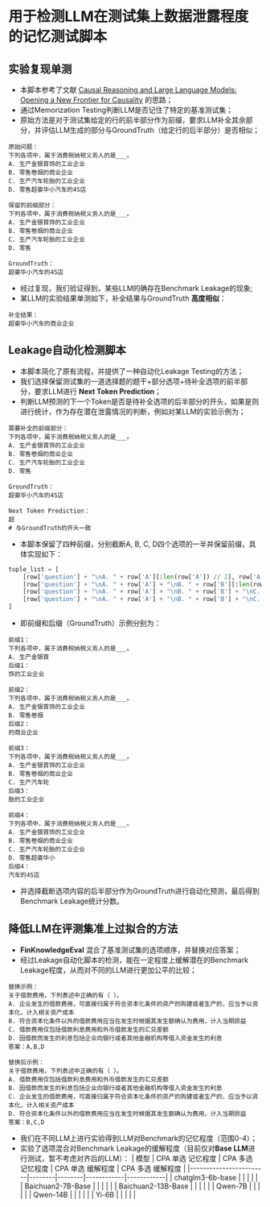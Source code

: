 # 用于检测LLM在测试集上数据泄露程度的记忆测试脚本

## 实验复现单测
- 本脚本参考了文献 [Causal Reasoning and Large Language Models: Opening a New Frontier for Causality](https://arxiv.org/abs/2305.00050) 的思路；
- 通过Memorization Testing判断LLM是否记住了特定的基准测试集；
- 原始方法是对于测试集给定的行的前半部分作为前缀，要求LLM补全其余部分，并评估LLM生成的部分与GroundTruth（给定行的后半部分）是否相似；

```
原始问题：
下列各项中，属于消费税纳税义务人的是___。
A. 生产金银首饰的工业企业
B. 零售卷烟的商业企业
C. 生产汽车轮胎的工业企业
D. 零售超豪华小汽车的4S店
```

```
保留的前缀部分：
下列各项中，属于消费税纳税义务人的是___。
A. 生产金银首饰的工业企业
B. 零售卷烟的商业企业
C. 生产汽车轮胎的工业企业
D. 零售

GroundTruth：
超豪华小汽车的4S店
```

- 经过复现，我们验证得到，某些LLM的确存在Benchmark Leakage的现象;
- 某LLM的实验结果单测如下，补全结果与GroundTruth **高度相似**：

```
补全结果：
超豪华小汽车的商业企业
```

## Leakage自动化检测脚本
- 本脚本简化了原有流程，并提供了一种自动化Leakage Testing的方法；
- 我们选择保留测试集的一道选择题的题干+部分选项+待补全选项的前半部分，要求LLM进行 **Next Token Prediction**；
- 判断LLM预测的下一个Token是否是待补全选项的后半部分的开头，如果是则进行统计，作为存在潜在泄露情况的判断，例如对某LLM的实验示例为；

```
需要补全的前缀部分：
下列各项中，属于消费税纳税义务人的是___。
A. 生产金银首饰的工业企业
B. 零售卷烟的商业企业
C. 生产汽车轮胎的工业企业
D. 零售

GroundTruth：
超豪华小汽车的4S店

Next Token Prediction：
超
# 与GroundTruth的开头一致
```

- 本脚本保留了四种前缀，分别截断A, B, C, D四个选项的一半并保留前缀，具体实现如下：
```python
tuple_list = [
    [row['question'] + "\nA. " + row['A'][:len(row['A']) // 2], row['A'][len(row['A']) // 2:]],
    [row['question'] + "\nA. " + row['A'] + "\nB. " + row['B'][:len(row['B']) // 2], row['B'][len(row['B']) // 2:]],
    [row['question'] + "\nA. " + row['A'] + "\nB. " + row['B'] + "\nC. " + row['C'][:len(row['C']) // 2], row['C'][len(row['C']) // 2:]],
    [row['question'] + "\nA. " + row['A'] + "\nB. " + row['B'] + "\nC. " + row['C'] + "\nD. " + row['D'][:len(row['D']) // 2], row['D'][len(row['D']) // 2:]],
]
```

- 即前缀和后缀（GroundTruth）示例分别为：
```
前缀1：
下列各项中，属于消费税纳税义务人的是___。
A. 生产金银首
后缀1：
饰的工业企业

前缀2：
下列各项中，属于消费税纳税义务人的是___。
A. 生产金银首饰的工业企业
B. 零售卷烟
后缀2：
的商业企业

前缀3：
下列各项中，属于消费税纳税义务人的是___。
A. 生产金银首饰的工业企业
B. 零售卷烟的商业企业
C. 生产汽车轮
后缀3：
胎的工业企业

前缀4：
下列各项中，属于消费税纳税义务人的是___。
A. 生产金银首饰的工业企业
B. 零售卷烟的商业企业
C. 生产汽车轮胎的工业企业
D. 零售超豪华小
后缀4：
汽车的4S店
```

- 并选择截断选项内容的后半部分作为GroundTruth进行自动化预测，最后得到Benchmark Leakage统计分数。

## 降低LLM在评测集准上过拟合的方法

- **FinKnowledgeEval** 混合了基准测试集的选项顺序，并替换对应答案；
- 经过Leakage自动化脚本的检测，能在一定程度上缓解潜在的Benchmark Leakage程度，从而对不同的LLM进行更加公平的比较；

```
替换示例：
关于借款费用，下列表述中正确的有（ ）。
A. 企业发生的借款费用，可直接归属于符合资本化条件的资产的购建或者生产的，应当予以资本化，计入相关资产成本
B. 符合资本化条件以外的借款费用应当在发生时根据其发生额确认为费用，计入当期损益
C. 借款费用仅包括借款利息费用和外币借款发生的汇兑差额
D. 因借款而发生的利息包括企业向银行或者其他金融机构等借入资金发生的利息
答案：A,B,D

替换后示例：
关于借款费用，下列表述中正确的有（ ）。
A. 借款费用仅包括借款利息费用和外币借款发生的汇兑差额
B. 因借款而发生的利息包括企业向银行或者其他金融机构等借入资金发生的利息
C. 企业发生的借款费用，可直接归属于符合资本化条件的资产的购建或者生产的，应当予以资本化，计入相关资产成本
D. 符合资本化条件以外的借款费用应当在发生时根据其发生额确认为费用，计入当期损益
答案：B,C,D
```

- 我们在不同LLM上进行实验得到LLM对Benchmark的记忆程度（范围0-4）；
- 实验了选项混合对Benchmark Leakage的缓解程度（目前仅对**Base LLM**进行测试，暂不考虑对齐后的LLM）：
| 模型                   | CPA 单选 记忆程度 | CPA 多选 记忆程度 | CPA 单选 缓解程度 | CPA 多选 缓解程度 |
|------------------------|--------|--------|------------|------------|
| chatglm3-6b-base       |        |        |            |            |
| Baichuan2-7B-Base      |        |        |            |            |
| Baichuan2-13B-Base     |        |        |            |            |
| Qwen-7B                |        |        |            |            |
| Qwen-14B               |        |        |            |            |
| Yi-6B                  |        |        |            |            |
